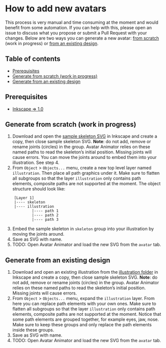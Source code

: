 <!-- omit in toc -->
# How to add new avatars

This process is very manual and time consuming at the moment and would benefit from some automation. If you can help with this, please open an issue to discuss what you propose or submit a Pull Request with your changes. Below are two ways you can generate a new avatar: [from scratch](#generate-from-scratch-work-in-progress) (work in progress) or [from an existing design](#generate-from-an-existing-design).

<!-- omit in toc -->
## Table of contents

- [Prerequisites](#prerequisites)
- [Generate from scratch (work in progress)](#generate-from-scratch-work-in-progress)
- [Generate from an existing design](#generate-from-an-existing-design)

## Prerequisites

- [Inkscape => 1.0](https://inkscape.org/release/)


## Generate from scratch (work in progress)

1. Download and open the [sample skeleton SVG](resources/samples/skeleton.svg) in Inkscape and create a copy, then close sample skeleton SVG. **Note**: do not add, remove or rename joints (circles) in the group. Avatar Animator relies on these named paths to read the skeleton’s initial position. Missing joints will cause errors. You can move the joints around to embed them into your illustration. See step 4.
2. From `Object` > `Objects...` menu, create a new top level layer named `illustration`. Then place all path graphics under it. Make sure to flatten all subgroups so that the layer `illustration` only contains path elements, composite paths are not supported at the moment. The object structure should look like:
```
    [Layer 1]
    |---- skeleton
    |---- illustration
            |---- path 1
            |---- path 2
            |---- path 3
```
3. Embed the sample skeleton in `skeleton` group into your illustration by moving the joints around.
4. Save as SVG with name.
5. TODO: Open Avatar Animator and load the new SVG from the `avatar` tab.

## Generate from an existing design

1. Download and open an existing illustration from the [illustration folder](resources/illustration) in Inkscape and create a copy, then close sample skeleton SVG. **Note**: do not add, remove or rename joints (circles) in the group. Avatar Animator relies on these named paths to read the skeleton’s initial position. Missing joints will cause errors.
2. From `Object` > `Objects...` menu, expand the `illustration` layer. From here you can replace path elements with your own ones. Make sure to flatten all subgroups so that the layer `illustration` only contains path elements, composite paths are not supported at the moment. Notice that some path elements are grouped together, for example eyes, jaw, nose. Make sure to keep these groups and only replace the path elements inside these groups.
3. Save as SVG with name.
4. TODO: Open Avatar Animator and load the new SVG from the `avatar` tab.